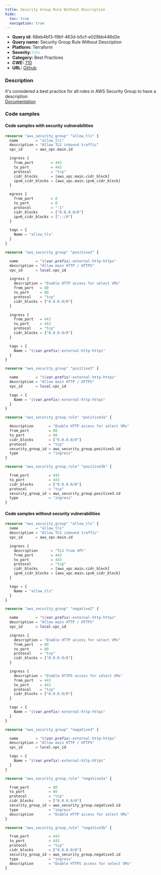 ```yaml
---
title: Security Group Rule Without Description
hide:
  toc: true
  navigation: true
---
```


<style>
  .highlight .hll {
    background-color: #ff171742;
  }
  .md-content {
    max-width: 1100px;
    margin: 0 auto;
  }
</style>

-   **Query id:** 68eb4bf3-f9bf-463d-b5cf-e029bb446d2e
-   **Query name:** Security Group Rule Without Description
-   **Platform:** Terraform
-   **Severity:** <span style="color:#5bc0de">Info</span>
-   **Category:** Best Practices
-   **CWE:** <a href="https://cwe.mitre.org/data/definitions/710.html" onclick="newWindowOpenerSafe(event, 'https://cwe.mitre.org/data/definitions/710.html')">710</a>
-   **URL:** [Github](https://github.com/Checkmarx/kics/tree/master/assets/queries/terraform/aws/security_group_rules_without_description)

### Description
It's considered a best practice for all rules in AWS Security Group to have a description<br>
[Documentation](https://registry.terraform.io/providers/hashicorp/aws/latest/docs/resources/security_group#description)

### Code samples
#### Code samples with security vulnerabilities
```tf title="Positive test num. 1 - tf file" hl_lines="6 14"
resource "aws_security_group" "allow_tls" {
  name        = "allow_tls"
  description = "Allow TLS inbound traffic"
  vpc_id      = aws_vpc.main.id

  ingress {
    from_port        = 443
    to_port          = 443
    protocol         = "tcp"
    cidr_blocks      = [aws_vpc.main.cidr_block]
    ipv6_cidr_blocks = [aws_vpc.main.ipv6_cidr_block]
  }

  egress {
    from_port        = 0
    to_port          = 0
    protocol         = "-1"
    cidr_blocks      = ["0.0.0.0/0"]
    ipv6_cidr_blocks = ["::/0"]
  }

  tags = {
    Name = "allow_tls"
  }
}

```
```tf title="Positive test num. 2 - tf file" hl_lines="15"
resource "aws_security_group" "positive2" { 

  name        = "${var.prefix}-external-http-https"
  description = "Allow main HTTP / HTTPS"
  vpc_id      = local.vpc_id

  ingress {
    description = "Enable HTTP access for select VMs"
    from_port   = 80
    to_port     = 80
    protocol    = "tcp"
    cidr_blocks = ["0.0.0.0/0"]
  }

  ingress {
    from_port   = 443
    to_port     = 443
    protocol    = "tcp"
    cidr_blocks = ["0.0.0.0/0"]
  }

  tags = {
    Name = "${var.prefix}-external-http-https"
  }
}

```
```tf title="Positive test num. 3 - tf file" hl_lines="23"
resource "aws_security_group" "positive3" {

  name        = "${var.prefix}-external-http-https"
  description = "Allow main HTTP / HTTPS"
  vpc_id      = local.vpc_id

  tags = {
    Name = "${var.prefix}-external-http-https"
  }
}

resource "aws_security_group_rule" "positive3a" {

  description       = "Enable HTTP access for select VMs"
  from_port         = 80
  to_port           = 80
  cidr_blocks       = ["0.0.0.0/0"]
  protocol          = "tcp"
  security_group_id = aws_security_group.positive3.id
  type              = "ingress"
}

resource "aws_security_group_rule" "positive3b" {

  from_port         = 443
  to_port           = 443
  cidr_blocks       = ["0.0.0.0/0"]
  protocol          = "tcp"
  security_group_id = aws_security_group.positive3.id
  type              = "ingress"
}

```


#### Code samples without security vulnerabilities
```tf title="Negative test num. 1 - tf file"
resource "aws_security_group" "allow_tls" {
  name        = "allow_tls"
  description = "Allow TLS inbound traffic"
  vpc_id      = aws_vpc.main.id

  ingress {
    description      = "TLS from VPC"
    from_port        = 443
    to_port          = 443
    protocol         = "tcp"
    cidr_blocks      = [aws_vpc.main.cidr_block]
    ipv6_cidr_blocks = [aws_vpc.main.ipv6_cidr_block]
  }

  tags = {
    Name = "allow_tls"
  }
}

```
```tf title="Negative test num. 2 - tf file"
resource "aws_security_group" "negative2" {

  name        = "${var.prefix}-external-http-https"
  description = "Allow main HTTP / HTTPS"
  vpc_id      = local.vpc_id

  ingress {
    description = "Enable HTTP access for select VMs"
    from_port   = 80
    to_port     = 80
    protocol    = "tcp"
    cidr_blocks = ["0.0.0.0/0"]
  }

  ingress {
    description = "Enable HTTPS access for select VMs"
    from_port   = 443
    to_port     = 443
    protocol    = "tcp"
    cidr_blocks = ["0.0.0.0/0"]
  }

  tags = {
    Name = "${var.prefix}-external-http-https"
  }
}

```
```tf title="Negative test num. 3 - tf file"
resource "aws_security_group" "negative3" {

  name        = "${var.prefix}-external-http-https"
  description = "Allow main HTTP / HTTPS"
  vpc_id      = local.vpc_id

  tags = {
    Name = "${var.prefix}-external-http-https"
  }
}

resource "aws_security_group_rule" "negative3a" {

  from_port         = 80
  to_port           = 80
  protocol          = "tcp"
  cidr_blocks       = ["0.0.0.0/0"]
  security_group_id = aws_security_group.negative3.id
  type              = "ingress"
  description       = "Enable HTTP access for select VMs"
}

resource "aws_security_group_rule" "negative3b" {

  from_port         = 443
  to_port           = 443
  protocol          = "tcp"
  cidr_blocks       = ["0.0.0.0/0"]
  security_group_id = aws_security_group.negative3.id
  type              = "ingress"
  description       = "Enable HTTPS access for select VMs"
}

```
